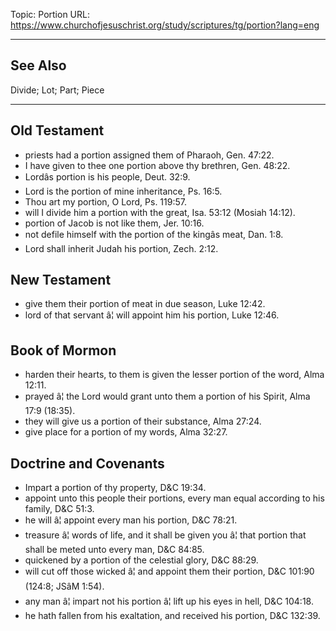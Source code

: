 Topic: Portion
URL: https://www.churchofjesuschrist.org/study/scriptures/tg/portion?lang=eng

---

## See Also

Divide; Lot; Part; Piece

---

## Old Testament

- priests had a portion assigned them of Pharaoh, Gen. 47:22.
- I have given to thee one portion above thy brethren, Gen. 48:22.
- Lordâs portion is his people, Deut. 32:9.
- Lord is the portion of mine inheritance, Ps. 16:5.
- Thou art my portion, O Lord, Ps. 119:57.
- will I divide him a portion with the great, Isa. 53:12 (Mosiah 14:12).
- portion of Jacob is not like them, Jer. 10:16.
- not defile himself with the portion of the kingâs meat, Dan. 1:8.
- Lord shall inherit Judah his portion, Zech. 2:12.

## New Testament

- give them their portion of meat in due season, Luke 12:42.
- lord of that servant â¦ will appoint him his portion, Luke 12:46.

## Book of Mormon

- harden their hearts, to them is given the lesser portion of the word, Alma 12:11.
- prayed â¦ the Lord would grant unto them a portion of his Spirit, Alma 17:9 (18:35).
- they will give us a portion of their substance, Alma 27:24.
- give place for a portion of my words, Alma 32:27.

## Doctrine and Covenants

- Impart a portion of thy property, D&C 19:34.
- appoint unto this people their portions, every man equal according to his family, D&C 51:3.
- he will â¦ appoint every man his portion, D&C 78:21.
- treasure â¦ words of life, and it shall be given you â¦ that portion that shall be meted unto every man, D&C 84:85.
- quickened by a portion of the celestial glory, D&C 88:29.
- will cut off those wicked â¦ and appoint them their portion, D&C 101:90 (124:8; JSâM 1:54).
- any man â¦ impart not his portion â¦ lift up his eyes in hell, D&C 104:18.
- he hath fallen from his exaltation, and received his portion, D&C 132:39.

